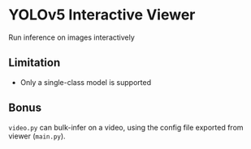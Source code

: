 # YOLOv5 Interactive Viewer
Run inference on images interactively

## Limitation
- Only a single-class model is supported

## Bonus
`video.py` can bulk-infer on a video, using the config file exported from viewer (`main.py`).
